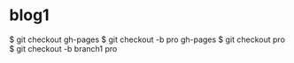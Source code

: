 # blog1

$ git checkout gh-pages
$ git checkout -b pro gh-pages
$ git checkout pro
$ git checkout -b branch1 pro
